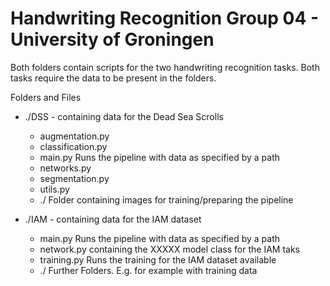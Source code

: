# Handwriting Recognition Group 04 - University of Groningen

Both folders contain scripts for the two handwriting recognition tasks. Both tasks require the data to be present in the folders.  <br />

Folders and Files  <br />
- ./DSS         - containing data for the Dead Sea Scrolls
    - augmentation.py       
    - classification.py
    - main.py               Runs the pipeline with data as specified by a path
    - networks.py     
    - segmentation.py  
    - utils.py
    - ./                    Folder containing images for training/preparing the pipeline

- ./IAM         - containing data for the IAM dataset
    - main.py               Runs the pipeline with data as specified by a path
    - network.py            containing the XXXXX model class for the IAM taks
    - training.py           Runs the training for the IAM dataset available
    - ./                    Further Folders. E.g. for example with training data


